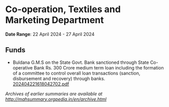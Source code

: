 # Co-operation, Textiles and Marketing Department

**Date Range**: 22 April 2024 - 27 April 2024


## Funds
- Buldana G.M.S on the State Govt. Bank sanctioned through State Co-operative Bank Rs. 300 Crore medium term loan including the formation of a committee to control overall loan transactions (sanction, disbursement and recovery) through banks.\
  [202404221618042702.pdf](https://gr.maharashtra.gov.in/Site/Upload/Government%20Resolutions/English/202404221618042702.pdf)


*Archives of earlier summaries are available at http://mahsummary.orgpedia.in/en/archive.html*
